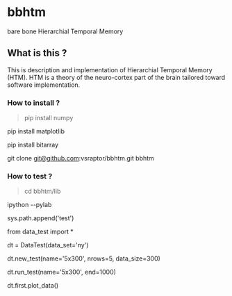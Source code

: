 # bbhtm
bare bone Hierarchial Temporal Memory

## What is this ?

This is description and implementation of Hierarchial Temporal Memory (HTM).
HTM is a theory of the neuro-cortex part of the brain tailored toward software implementation.

### How to install ?

> pip install numpy

pip install matplotlib

pip install bitarray

git clone git@github.com:vsraptor/bbhtm.git bbhtm


### How to test ?

> cd bbhtm/lib

ipython --pylab

sys.path.append('test')

from data_test import *

dt = DataTest(data_set='ny')

dt.new_test(name='5x300', nrows=5, data_size=300)

dt.run_test(name='5x300', end=1000)

dt.first.plot_data()



